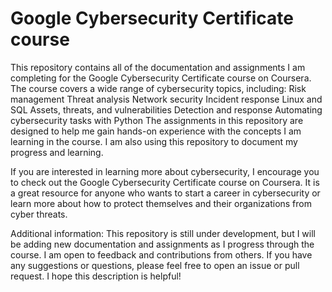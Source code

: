 # Google Cybersecurity Certificate course
This repository contains all of the documentation and assignments I am completing for the Google Cybersecurity Certificate course on Coursera. 
The course covers a wide range of cybersecurity topics, including:
Risk management
Threat analysis
Network security
Incident response
Linux and SQL
Assets, threats, and vulnerabilities
Detection and response
Automating cybersecurity tasks with Python
The assignments in this repository are designed to help me gain hands-on experience with the concepts I am learning in the course. I am also using this repository to document my progress and learning.

If you are interested in learning more about cybersecurity, I encourage you to check out the Google Cybersecurity Certificate course on Coursera. It is a great resource for anyone who wants to start a career in cybersecurity or learn more about how to protect themselves and their organizations from cyber threats.

Additional information:
This repository is still under development, but I will be adding new documentation and assignments as I progress through the course.
I am open to feedback and contributions from others. If you have any suggestions or questions, please feel free to open an issue or pull request.
I hope this description is helpful!
